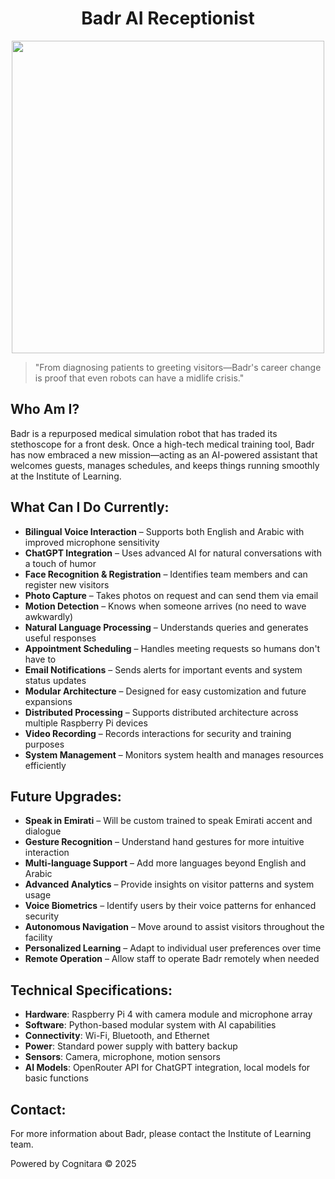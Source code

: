 # <h1 align="center">Badr AI Receptionist</h1>

<p align="center">
  <img src="https://github.com/user-attachments/assets/3e7a0ad3-d860-4d55-9866-28d4739c3089" width="500"/>
</p>


> "From diagnosing patients to greeting visitors—Badr's career change is proof that even robots can have a midlife crisis."

## Who Am I?

Badr is a repurposed medical simulation robot that has traded its stethoscope for a front desk. Once a high-tech medical training tool, Badr has now embraced a new mission—acting as an AI-powered assistant that welcomes guests, manages schedules, and keeps things running smoothly at the Institute of Learning.

## What Can I Do Currently:

- **Bilingual Voice Interaction** – Supports both English and Arabic with improved microphone sensitivity
- **ChatGPT Integration** – Uses advanced AI for natural conversations with a touch of humor
- **Face Recognition & Registration** – Identifies team members and can register new visitors
- **Photo Capture** – Takes photos on request and can send them via email
- **Motion Detection** – Knows when someone arrives (no need to wave awkwardly)
- **Natural Language Processing** – Understands queries and generates useful responses
- **Appointment Scheduling** – Handles meeting requests so humans don't have to
- **Email Notifications** – Sends alerts for important events and system status updates
- **Modular Architecture** – Designed for easy customization and future expansions
- **Distributed Processing** – Supports distributed architecture across multiple Raspberry Pi devices
- **Video Recording** – Records interactions for security and training purposes
- **System Management** – Monitors system health and manages resources efficiently

## Future Upgrades:

- **Speak in Emirati** – Will be custom trained to speak Emirati accent and dialogue
- **Gesture Recognition** – Understand hand gestures for more intuitive interaction
- **Multi-language Support** – Add more languages beyond English and Arabic
- **Advanced Analytics** – Provide insights on visitor patterns and system usage
- **Voice Biometrics** – Identify users by their voice patterns for enhanced security
- **Autonomous Navigation** – Move around to assist visitors throughout the facility
- **Personalized Learning** – Adapt to individual user preferences over time
- **Remote Operation** – Allow staff to operate Badr remotely when needed

## Technical Specifications:

- **Hardware**: Raspberry Pi 4 with camera module and microphone array
- **Software**: Python-based modular system with AI capabilities
- **Connectivity**: Wi-Fi, Bluetooth, and Ethernet
- **Power**: Standard power supply with battery backup
- **Sensors**: Camera, microphone, motion sensors
- **AI Models**: OpenRouter API for ChatGPT integration, local models for basic functions

## Contact:

For more information about Badr, please contact the Institute of Learning team.

Powered by Cognitara © 2025
